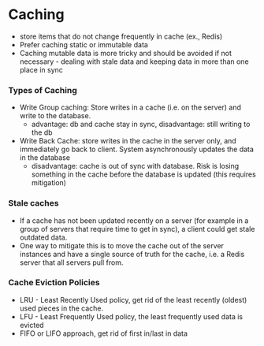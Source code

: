 # Caching

- store items that do not change frequently in cache (ex., Redis)
- Prefer caching static or immutable data
- Caching mutable data is more tricky and should be avoided if not necessary - dealing with stale data and keeping data in more than one place in sync

### Types of Caching
- Write Group caching: Store writes in a cache (i.e. on the server) and write to the database.
  - advantage: db and cache stay in sync, disadvantage: still writing to the db
- Write Back Cache: store writes in the cache in the server only, and immediately go back to client. System asynchronously updates the data in the database
  - disadvantage: cache is out of sync with database. Risk is losing something in the cache before the database is updated (this requires mitigation)

### Stale caches
- If a cache has not been updated recently on a server (for example in a group of servers that require time to get in sync), a client could get stale outdated data.
- One way to mitigate this is to move the cache out of the server instances and have a single source of truth for the cache, i.e. a Redis server that all servers pull from.

### Cache Eviction Policies
- LRU - Least Recently Used policy, get rid of the least recently (oldest) used pieces in the cache.
- LFU - Least Frequently Used policy, the least frequently used data is evicted
- FIFO or LIFO approach, get rid of first in/last in data